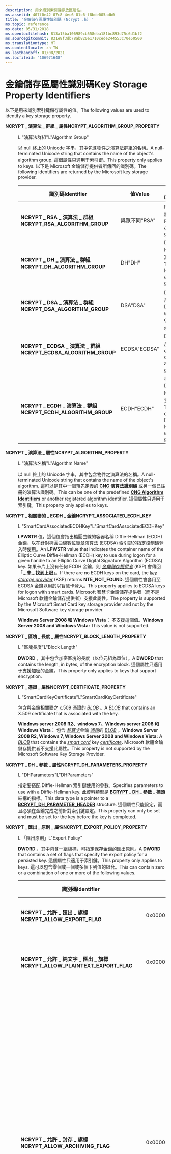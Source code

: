 ```yaml
---
description: 用來識別索引鍵存放區屬性。
ms.assetid: 407f0e42-07c8-4ec6-81c6-f8bde005adb0
title: '金鑰儲存區屬性識別碼 (Ncrypt .h) '
ms.topic: reference
ms.date: 05/31/2018
ms.openlocfilehash: 813a15ba106989cb558eba181bc893d75c6d1bf2
ms.sourcegitcommit: 831e8f3db78ab820e1710cede244553c70e50500
ms.translationtype: MT
ms.contentlocale: zh-TW
ms.lasthandoff: 01/08/2021
ms.locfileid: "106971648"
---
```

# <a name="key-storage-property-identifiers"></a><span data-ttu-id="2d617-103">金鑰儲存區屬性識別碼</span><span class="sxs-lookup"><span data-stu-id="2d617-103">Key Storage Property Identifiers</span></span>

<span data-ttu-id="2d617-104">以下是用來識別索引鍵儲存屬性的值。</span><span class="sxs-lookup"><span data-stu-id="2d617-104">The following values are used to identify a key storage property.</span></span>

<dl> <dt>

<span data-ttu-id="2d617-105"><span id="NCRYPT_ALGORITHM_GROUP_PROPERTY"></span><span id="ncrypt_algorithm_group_property"></span>**NCRYPT \_ 演算法 \_ 群組 \_ 屬性**</span><span class="sxs-lookup"><span data-stu-id="2d617-105"><span id="NCRYPT_ALGORITHM_GROUP_PROPERTY"></span><span id="ncrypt_algorithm_group_property"></span>**NCRYPT\_ALGORITHM\_GROUP\_PROPERTY**</span></span>
</dt> <dd> <dl> <dt>

<span data-ttu-id="2d617-106">L "演算法群組"</span><span class="sxs-lookup"><span data-stu-id="2d617-106">L"Algorithm Group"</span></span>
</dt> <dt>



<span data-ttu-id="2d617-107">以 null 終止的 Unicode 字串，其中包含物件之演算法群組的名稱。</span><span class="sxs-lookup"><span data-stu-id="2d617-107">A null-terminated Unicode string that contains the name of the object's algorithm group.</span></span> <span data-ttu-id="2d617-108">這個屬性只適用于索引鍵。</span><span class="sxs-lookup"><span data-stu-id="2d617-108">This property only applies to keys.</span></span> <span data-ttu-id="2d617-109">以下是 Microsoft 金鑰儲存提供者所傳回的識別碼。</span><span class="sxs-lookup"><span data-stu-id="2d617-109">The following identifiers are returned by the Microsoft key storage provider.</span></span>



| <span data-ttu-id="2d617-110">識別碼</span><span class="sxs-lookup"><span data-stu-id="2d617-110">Identifier</span></span>                                     | <span data-ttu-id="2d617-111">值</span><span class="sxs-lookup"><span data-stu-id="2d617-111">Value</span></span>              | <span data-ttu-id="2d617-112">描述</span><span class="sxs-lookup"><span data-stu-id="2d617-112">Description</span></span>                                                   |
|------------------------------------------------|--------------------|---------------------------------------------------------------|
| <span data-ttu-id="2d617-113">**NCRYPT \_ RSA \_ 演算法 \_ 群組**</span><span class="sxs-lookup"><span data-stu-id="2d617-113">**NCRYPT\_RSA\_ALGORITHM\_GROUP**</span></span><br/>   | <span data-ttu-id="2d617-114">與眾不同</span><span class="sxs-lookup"><span data-stu-id="2d617-114">"RSA"</span></span><br/>   | <span data-ttu-id="2d617-115">RSA 演算法群組。</span><span class="sxs-lookup"><span data-stu-id="2d617-115">The RSA algorithm group.</span></span><br/>                           |
| <span data-ttu-id="2d617-116">**NCRYPT \_ DH \_ 演算法 \_ 群組**</span><span class="sxs-lookup"><span data-stu-id="2d617-116">**NCRYPT\_DH\_ALGORITHM\_GROUP**</span></span><br/>    | <span data-ttu-id="2d617-117">DH</span><span class="sxs-lookup"><span data-stu-id="2d617-117">"DH"</span></span><br/>    | <span data-ttu-id="2d617-118">Diffie-Hellman 演算法群組。</span><span class="sxs-lookup"><span data-stu-id="2d617-118">The Diffie-Hellman algorithm group.</span></span><br/>                |
| <span data-ttu-id="2d617-119">**NCRYPT \_ DSA \_ 演算法 \_ 群組**</span><span class="sxs-lookup"><span data-stu-id="2d617-119">**NCRYPT\_DSA\_ALGORITHM\_GROUP**</span></span><br/>   | <span data-ttu-id="2d617-120">DSA</span><span class="sxs-lookup"><span data-stu-id="2d617-120">"DSA"</span></span><br/>   | <span data-ttu-id="2d617-121">DSA 演算法群組。</span><span class="sxs-lookup"><span data-stu-id="2d617-121">The DSA algorithm group.</span></span><br/>                           |
| <span data-ttu-id="2d617-122">**NCRYPT \_ ECDSA \_ 演算法 \_ 群組**</span><span class="sxs-lookup"><span data-stu-id="2d617-122">**NCRYPT\_ECDSA\_ALGORITHM\_GROUP**</span></span><br/> | <span data-ttu-id="2d617-123">ECDSA</span><span class="sxs-lookup"><span data-stu-id="2d617-123">"ECDSA"</span></span><br/> | <span data-ttu-id="2d617-124">橢圓曲線 DSA 演算法群組。</span><span class="sxs-lookup"><span data-stu-id="2d617-124">The elliptic curve DSA algorithm group.</span></span><br/>            |
| <span data-ttu-id="2d617-125">**NCRYPT \_ ECDH \_ 演算法 \_ 群組**</span><span class="sxs-lookup"><span data-stu-id="2d617-125">**NCRYPT\_ECDH\_ALGORITHM\_GROUP**</span></span><br/>  | <span data-ttu-id="2d617-126">ECDH</span><span class="sxs-lookup"><span data-stu-id="2d617-126">"ECDH"</span></span><br/>  | <span data-ttu-id="2d617-127">橢圓曲線 Diffie-Hellman 演算法群組。</span><span class="sxs-lookup"><span data-stu-id="2d617-127">The elliptic curve Diffie-Hellman algorithm group.</span></span><br/> |



 


</dt> </dl> </dd> <dt>

<span data-ttu-id="2d617-128"><span id="NCRYPT_ALGORITHM_PROPERTY"></span><span id="ncrypt_algorithm_property"></span>**NCRYPT \_ 演算法 \_ 屬性**</span><span class="sxs-lookup"><span data-stu-id="2d617-128"><span id="NCRYPT_ALGORITHM_PROPERTY"></span><span id="ncrypt_algorithm_property"></span>**NCRYPT\_ALGORITHM\_PROPERTY**</span></span>
</dt> <dd> <dl> <dt>

<span data-ttu-id="2d617-129">L "演算法名稱"</span><span class="sxs-lookup"><span data-stu-id="2d617-129">L"Algorithm Name"</span></span>
</dt> <dt>



<span data-ttu-id="2d617-130">以 null 終止的 Unicode 字串，其中包含物件之演算法的名稱。</span><span class="sxs-lookup"><span data-stu-id="2d617-130">A null-terminated Unicode string that contains the name of the object's algorithm.</span></span> <span data-ttu-id="2d617-131">這可以是其中一個預先定義的 [**CNG 演算法識別碼**](cng-algorithm-identifiers.md) 或另一個已註冊的演算法識別碼。</span><span class="sxs-lookup"><span data-stu-id="2d617-131">This can be one of the predefined [**CNG Algorithm Identifiers**](cng-algorithm-identifiers.md) or another registered algorithm identifier.</span></span> <span data-ttu-id="2d617-132">這個屬性只適用于索引鍵。</span><span class="sxs-lookup"><span data-stu-id="2d617-132">This property only applies to keys.</span></span>


</dt> </dl> </dd> <dt>

<span data-ttu-id="2d617-133"><span id="NCRYPT_ASSOCIATED_ECDH_KEY"></span><span id="ncrypt_associated_ecdh_key"></span>**NCRYPT \_ 相關聯的 \_ ECDH \_ 金鑰**</span><span class="sxs-lookup"><span data-stu-id="2d617-133"><span id="NCRYPT_ASSOCIATED_ECDH_KEY"></span><span id="ncrypt_associated_ecdh_key"></span>**NCRYPT\_ASSOCIATED\_ECDH\_KEY**</span></span>
</dt> <dd> <dl> <dt>

<span data-ttu-id="2d617-134">L "SmartCardAssociatedECDHKey"</span><span class="sxs-lookup"><span data-stu-id="2d617-134">L"SmartCardAssociatedECDHKey"</span></span>
</dt> <dt>



<span data-ttu-id="2d617-135">**LPWSTR** 值，這個值會指出橢圓曲線的容器名稱 Diffie-Hellman (ECDH) 金鑰，以在針對橢圓曲線數位簽章演算法 (ECDSA) 索引鍵的指定控制碼登入時使用。</span><span class="sxs-lookup"><span data-stu-id="2d617-135">An **LPWSTR** value that indicates the container name of the Elliptic Curve Diffie-Hellman (ECDH) key to use during logon for a given handle to an Elliptic Curve Digital Signature Algorithm (ECDSA) key.</span></span> <span data-ttu-id="2d617-136">如果卡片上沒有任何 ECDH 金鑰，則 [*金鑰儲存提供者*](/windows/desktop/SecGloss/k-gly) (KSP) 會傳回 **「 \_ 未 \_ 找到上限**」。</span><span class="sxs-lookup"><span data-stu-id="2d617-136">If there are no ECDH keys on the card, the [*key storage provider*](/windows/desktop/SecGloss/k-gly) (KSP) returns **NTE\_NOT\_FOUND**.</span></span> <span data-ttu-id="2d617-137">這個屬性會套用至 ECDSA 金鑰以用於以智慧卡登入。</span><span class="sxs-lookup"><span data-stu-id="2d617-137">This property applies to ECDSA keys for logon with smart cards.</span></span> <span data-ttu-id="2d617-138">Microsoft 智慧卡金鑰儲存提供者（而不是 Microsoft 軟體金鑰儲存提供者）支援此屬性。</span><span class="sxs-lookup"><span data-stu-id="2d617-138">The property is supported by the Microsoft Smart Card key storage provider and not by the Microsoft Software key storage provider.</span></span>

<span data-ttu-id="2d617-139">**Windows Server 2008 和 Windows Vista：** 不支援這個值。</span><span class="sxs-lookup"><span data-stu-id="2d617-139">**Windows Server 2008 and Windows Vista:** This value is not supported.</span></span>


</dt> </dl> </dd> <dt>

<span data-ttu-id="2d617-140"><span id="NCRYPT_BLOCK_LENGTH_PROPERTY"></span><span id="ncrypt_block_length_property"></span>**NCRYPT \_ 區塊 \_ 長度 \_ 屬性**</span><span class="sxs-lookup"><span data-stu-id="2d617-140"><span id="NCRYPT_BLOCK_LENGTH_PROPERTY"></span><span id="ncrypt_block_length_property"></span>**NCRYPT\_BLOCK\_LENGTH\_PROPERTY**</span></span>
</dt> <dd> <dl> <dt>

<span data-ttu-id="2d617-141">L "區塊長度"</span><span class="sxs-lookup"><span data-stu-id="2d617-141">L"Block Length"</span></span>
</dt> <dt>



<span data-ttu-id="2d617-142">**DWORD** ，其中包含加密區塊的長度（以位元組為單位）。</span><span class="sxs-lookup"><span data-stu-id="2d617-142">A **DWORD** that contains the length, in bytes, of the encryption block.</span></span> <span data-ttu-id="2d617-143">這個屬性只適用于支援加密的金鑰。</span><span class="sxs-lookup"><span data-stu-id="2d617-143">This property only applies to keys that support encryption.</span></span>


</dt> </dl> </dd> <dt>

<span data-ttu-id="2d617-144"><span id="NCRYPT_CERTIFICATE_PROPERTY"></span><span id="ncrypt_certificate_property"></span>**NCRYPT \_ 憑證 \_ 屬性**</span><span class="sxs-lookup"><span data-stu-id="2d617-144"><span id="NCRYPT_CERTIFICATE_PROPERTY"></span><span id="ncrypt_certificate_property"></span>**NCRYPT\_CERTIFICATE\_PROPERTY**</span></span>
</dt> <dd> <dl> <dt>

<span data-ttu-id="2d617-145">L "SmartCardKeyCertificate"</span><span class="sxs-lookup"><span data-stu-id="2d617-145">L"SmartCardKeyCertificate"</span></span>
</dt> <dt>



<span data-ttu-id="2d617-146">包含與金鑰相關聯之 x.509 憑證的 [*BLOB*](/windows/desktop/SecGloss/b-gly) 。</span><span class="sxs-lookup"><span data-stu-id="2d617-146">A [*BLOB*](/windows/desktop/SecGloss/b-gly) that contains an X.509 certificate that is associated with the key.</span></span>

<span data-ttu-id="2d617-147">**Windows server 2008 R2、windows 7、Windows server 2008 和 Windows Vista：** 包含 [*智慧卡*](/windows/desktop/SecGloss/s-gly)金鑰 [*憑證*](/windows/desktop/SecGloss/c-gly)的 [*BLOB*](/windows/desktop/SecGloss/b-gly) 。</span><span class="sxs-lookup"><span data-stu-id="2d617-147">**Windows Server 2008 R2, Windows 7, Windows Server 2008 and Windows Vista:** A [*BLOB*](/windows/desktop/SecGloss/b-gly) that contains the [*smart card*](/windows/desktop/SecGloss/s-gly) key [*certificate*](/windows/desktop/SecGloss/c-gly).</span></span> <span data-ttu-id="2d617-148">Microsoft 軟體金鑰儲存提供者不支援此屬性。</span><span class="sxs-lookup"><span data-stu-id="2d617-148">This property is not supported by the Microsoft Software Key Storage Provider.</span></span>


</dt> </dl> </dd> <dt>

<span data-ttu-id="2d617-149"><span id="NCRYPT_DH_PARAMETERS_PROPERTY"></span><span id="ncrypt_dh_parameters_property"></span>**NCRYPT \_ DH \_ 參數 \_ 屬性**</span><span class="sxs-lookup"><span data-stu-id="2d617-149"><span id="NCRYPT_DH_PARAMETERS_PROPERTY"></span><span id="ncrypt_dh_parameters_property"></span>**NCRYPT\_DH\_PARAMETERS\_PROPERTY**</span></span>
</dt> <dd> <dl> <dt>

<span data-ttu-id="2d617-150">L "DHParameters"</span><span class="sxs-lookup"><span data-stu-id="2d617-150">L"DHParameters"</span></span>
</dt> <dt>



<span data-ttu-id="2d617-151">指定要搭配 Diffie-Hellman 索引鍵使用的參數。</span><span class="sxs-lookup"><span data-stu-id="2d617-151">Specifies parameters to use with a Diffie-Hellman key.</span></span> <span data-ttu-id="2d617-152">此資料類型是 [**BCRYPT \_ DH \_ 參數 \_ 標頭**](/windows/desktop/api/Bcrypt/ns-bcrypt-bcrypt_dh_parameter_header) 結構的指標。</span><span class="sxs-lookup"><span data-stu-id="2d617-152">This data type is a pointer to a [**BCRYPT\_DH\_PARAMETER\_HEADER**](/windows/desktop/api/Bcrypt/ns-bcrypt-bcrypt_dh_parameter_header) structure.</span></span> <span data-ttu-id="2d617-153">這個屬性只能設定，而且必須在金鑰完成之前針對索引鍵設定。</span><span class="sxs-lookup"><span data-stu-id="2d617-153">This property can only be set and must be set for the key before the key is completed.</span></span>


</dt> </dl> </dd> <dt>

<span data-ttu-id="2d617-154"><span id="NCRYPT_EXPORT_POLICY_PROPERTY"></span><span id="ncrypt_export_policy_property"></span>**NCRYPT \_ 匯出 \_ 原則 \_ 屬性**</span><span class="sxs-lookup"><span data-stu-id="2d617-154"><span id="NCRYPT_EXPORT_POLICY_PROPERTY"></span><span id="ncrypt_export_policy_property"></span>**NCRYPT\_EXPORT\_POLICY\_PROPERTY**</span></span>
</dt> <dd> <dl> <dt>

<span data-ttu-id="2d617-155">L 「匯出原則」</span><span class="sxs-lookup"><span data-stu-id="2d617-155">L"Export Policy"</span></span>
</dt> <dt>



<span data-ttu-id="2d617-156">**DWORD** ，其中包含一組旗標，可指定保存金鑰的匯出原則。</span><span class="sxs-lookup"><span data-stu-id="2d617-156">A **DWORD** that contains a set of flags that specify the export policy for a persisted key.</span></span> <span data-ttu-id="2d617-157">這個屬性只適用于索引鍵。</span><span class="sxs-lookup"><span data-stu-id="2d617-157">This property only applies to keys.</span></span> <span data-ttu-id="2d617-158">這可以包含零個或一個或多個下列值的組合。</span><span class="sxs-lookup"><span data-stu-id="2d617-158">This can contain zero or a combination of one or more of the following values.</span></span>



| <span data-ttu-id="2d617-159">識別碼</span><span class="sxs-lookup"><span data-stu-id="2d617-159">Identifier</span></span>                                    | <span data-ttu-id="2d617-160">值</span><span class="sxs-lookup"><span data-stu-id="2d617-160">Value</span></span>      | <span data-ttu-id="2d617-161">描述</span><span class="sxs-lookup"><span data-stu-id="2d617-161">Description</span></span>                                                                                                                                                                                                                                                                                                      |
|-----------------------------------------------|------------|------------------------------------------------------------------------------------------------------------------------------------------------------------------------------------------------------------------------------------------------------------------------------------------------------------------|
| <span data-ttu-id="2d617-162">**NCRYPT \_ 允許 \_ 匯出 \_ 旗標**</span><span class="sxs-lookup"><span data-stu-id="2d617-162">**NCRYPT\_ALLOW\_EXPORT\_FLAG**</span></span>               | <span data-ttu-id="2d617-163">0x00000001</span><span class="sxs-lookup"><span data-stu-id="2d617-163">0x00000001</span></span> | <span data-ttu-id="2d617-164">您可以匯出私密金鑰。</span><span class="sxs-lookup"><span data-stu-id="2d617-164">The private key can be exported.</span></span>                                                                                                                                                                                                                                                                                 |
| <span data-ttu-id="2d617-165">**NCRYPT \_ 允許 \_ 純文字 \_ 匯出 \_ 旗標**</span><span class="sxs-lookup"><span data-stu-id="2d617-165">**NCRYPT\_ALLOW\_PLAINTEXT\_EXPORT\_FLAG**</span></span>    | <span data-ttu-id="2d617-166">0x00000002</span><span class="sxs-lookup"><span data-stu-id="2d617-166">0x00000002</span></span> | <span data-ttu-id="2d617-167">私密金鑰可以用純文字格式匯出。</span><span class="sxs-lookup"><span data-stu-id="2d617-167">The private key can be exported in plaintext form.</span></span>                                                                                                                                                                                                                                                               |
| <span data-ttu-id="2d617-168">**NCRYPT \_ 允許 \_ 封存 \_ 旗標**</span><span class="sxs-lookup"><span data-stu-id="2d617-168">**NCRYPT\_ALLOW\_ARCHIVING\_FLAG**</span></span>            | <span data-ttu-id="2d617-169">0x00000004</span><span class="sxs-lookup"><span data-stu-id="2d617-169">0x00000004</span></span> | <span data-ttu-id="2d617-170">私密金鑰可以匯出一次，以供封存之用。</span><span class="sxs-lookup"><span data-stu-id="2d617-170">The private key can be exported once for archiving purposes.</span></span> <span data-ttu-id="2d617-171">此旗標只適用于設定它的原始金鑰控制碼。</span><span class="sxs-lookup"><span data-stu-id="2d617-171">This flag only applies to the original key handle on which it is set.</span></span> <span data-ttu-id="2d617-172">此原則只能套用至原始金鑰控制碼。</span><span class="sxs-lookup"><span data-stu-id="2d617-172">This policy can only be applied to the original key handle.</span></span> <span data-ttu-id="2d617-173">關閉金鑰控制碼之後，就無法再匯出金鑰以供封存之用。</span><span class="sxs-lookup"><span data-stu-id="2d617-173">After the key handle has been closed, the key can no longer be exported for archiving purposes.</span></span>                   |
| <span data-ttu-id="2d617-174">**NCRYPT \_ 允許 \_ 純文字封存 \_ \_ 旗標**</span><span class="sxs-lookup"><span data-stu-id="2d617-174">**NCRYPT\_ALLOW\_PLAINTEXT\_ARCHIVING\_FLAG**</span></span> | <span data-ttu-id="2d617-175">0x00000008</span><span class="sxs-lookup"><span data-stu-id="2d617-175">0x00000008</span></span> | <span data-ttu-id="2d617-176">私密金鑰可以用純文字格式匯出一次，以供封存之用。</span><span class="sxs-lookup"><span data-stu-id="2d617-176">The private key can be exported once in plaintext form for archiving purposes.</span></span> <span data-ttu-id="2d617-177">此旗標只適用于設定它的原始金鑰控制碼。</span><span class="sxs-lookup"><span data-stu-id="2d617-177">This flag only applies to the original key handle on which it is set.</span></span> <span data-ttu-id="2d617-178">此原則只能套用至原始金鑰控制碼。</span><span class="sxs-lookup"><span data-stu-id="2d617-178">This policy can only be applied to the original key handle.</span></span> <span data-ttu-id="2d617-179">關閉金鑰控制碼之後，就無法再匯出金鑰以供封存之用。</span><span class="sxs-lookup"><span data-stu-id="2d617-179">After the key handle has been closed, the key can no longer be exported for archiving purposes.</span></span> |



 


</dt> </dl> </dd> <dt>

<span data-ttu-id="2d617-180"><span id="NCRYPT_IMPL_TYPE_PROPERTY"></span><span id="ncrypt_impl_type_property"></span>**NCRYPT \_ IMPL \_ TYPE \_ 屬性**</span><span class="sxs-lookup"><span data-stu-id="2d617-180"><span id="NCRYPT_IMPL_TYPE_PROPERTY"></span><span id="ncrypt_impl_type_property"></span>**NCRYPT\_IMPL\_TYPE\_PROPERTY**</span></span>
</dt> <dd> <dl> <dt>

<span data-ttu-id="2d617-181">L "Impl Type"</span><span class="sxs-lookup"><span data-stu-id="2d617-181">L"Impl Type"</span></span>
</dt> <dt>



<span data-ttu-id="2d617-182">包含一組旗標的 **DWORD** ，這些旗標會定義提供者的執行詳細資料。</span><span class="sxs-lookup"><span data-stu-id="2d617-182">A **DWORD** that contains a set of flags that define implementation details of the provider.</span></span> <span data-ttu-id="2d617-183">這個屬性只適用于金鑰儲存提供者。</span><span class="sxs-lookup"><span data-stu-id="2d617-183">This property only applies to key storage providers.</span></span> <span data-ttu-id="2d617-184">這可以包含零個或一個或多個下列值的組合。</span><span class="sxs-lookup"><span data-stu-id="2d617-184">This can contain zero or a combination of one or more of the following values.</span></span>



| <span data-ttu-id="2d617-185">識別碼</span><span class="sxs-lookup"><span data-stu-id="2d617-185">Identifier</span></span>                            | <span data-ttu-id="2d617-186">值</span><span class="sxs-lookup"><span data-stu-id="2d617-186">Value</span></span>      | <span data-ttu-id="2d617-187">描述</span><span class="sxs-lookup"><span data-stu-id="2d617-187">Description</span></span>                                               |
|---------------------------------------|------------|-----------------------------------------------------------|
| <span data-ttu-id="2d617-188">**NCRYPT \_ IMPL \_ 硬體 \_ 旗標**</span><span class="sxs-lookup"><span data-stu-id="2d617-188">**NCRYPT\_IMPL\_HARDWARE\_FLAG**</span></span>      | <span data-ttu-id="2d617-189">0x00000001</span><span class="sxs-lookup"><span data-stu-id="2d617-189">0x00000001</span></span> | <span data-ttu-id="2d617-190">提供者是以硬體為基礎。</span><span class="sxs-lookup"><span data-stu-id="2d617-190">The provider is hardware based.</span></span>                           |
| <span data-ttu-id="2d617-191">**NCRYPT \_ IMPL \_ SOFTWARE \_ 旗標**</span><span class="sxs-lookup"><span data-stu-id="2d617-191">**NCRYPT\_IMPL\_SOFTWARE\_FLAG**</span></span>      | <span data-ttu-id="2d617-192">0x00000002</span><span class="sxs-lookup"><span data-stu-id="2d617-192">0x00000002</span></span> | <span data-ttu-id="2d617-193">提供者是以軟體為基礎。</span><span class="sxs-lookup"><span data-stu-id="2d617-193">The provider is software based.</span></span>                           |
| <span data-ttu-id="2d617-194">**NCRYPT \_ IMPL \_ 可移動 \_ 旗旗標**</span><span class="sxs-lookup"><span data-stu-id="2d617-194">**NCRYPT\_IMPL\_REMOVABLE\_FLAG**</span></span>     | <span data-ttu-id="2d617-195">0x00000008</span><span class="sxs-lookup"><span data-stu-id="2d617-195">0x00000008</span></span> | <span data-ttu-id="2d617-196">提供者是可移動的。</span><span class="sxs-lookup"><span data-stu-id="2d617-196">The provider is removable.</span></span>                                |
| <span data-ttu-id="2d617-197">**NCRYPT \_ IMPL \_ 硬體 \_ RNG \_ 旗標**</span><span class="sxs-lookup"><span data-stu-id="2d617-197">**NCRYPT\_IMPL\_HARDWARE\_RNG\_FLAG**</span></span> | <span data-ttu-id="2d617-198">0x00000010</span><span class="sxs-lookup"><span data-stu-id="2d617-198">0x00000010</span></span> | <span data-ttu-id="2d617-199">提供者是以硬體為基礎的亂數字產生器。</span><span class="sxs-lookup"><span data-stu-id="2d617-199">The provider is a hardware based random number generator.</span></span> |



 


</dt> </dl> </dd> <dt>

<span data-ttu-id="2d617-200"><span id="NCRYPT_KEY_TYPE_PROPERTY"></span><span id="ncrypt_key_type_property"></span>**NCRYPT 索引 \_ 鍵 \_ 類型 \_ 屬性**</span><span class="sxs-lookup"><span data-stu-id="2d617-200"><span id="NCRYPT_KEY_TYPE_PROPERTY"></span><span id="ncrypt_key_type_property"></span>**NCRYPT\_KEY\_TYPE\_PROPERTY**</span></span>
</dt> <dd> <dl> <dt>

<span data-ttu-id="2d617-201">L "金鑰類型"</span><span class="sxs-lookup"><span data-stu-id="2d617-201">L"Key Type"</span></span>
</dt> <dt>



<span data-ttu-id="2d617-202">**DWORD** ，包含定義索引鍵類型的一組旗標。</span><span class="sxs-lookup"><span data-stu-id="2d617-202">A **DWORD** that contains a set of flags that define the key type.</span></span> <span data-ttu-id="2d617-203">這個屬性只適用于索引鍵。</span><span class="sxs-lookup"><span data-stu-id="2d617-203">This property only applies to keys.</span></span> <span data-ttu-id="2d617-204">這可以包含零或下列值。</span><span class="sxs-lookup"><span data-stu-id="2d617-204">This can contain zero or the following value.</span></span>



| <span data-ttu-id="2d617-205">識別碼</span><span class="sxs-lookup"><span data-stu-id="2d617-205">Identifier</span></span>                     | <span data-ttu-id="2d617-206">值</span><span class="sxs-lookup"><span data-stu-id="2d617-206">Value</span></span>      | <span data-ttu-id="2d617-207">描述</span><span class="sxs-lookup"><span data-stu-id="2d617-207">Description</span></span>                                                                                              |
|--------------------------------|------------|----------------------------------------------------------------------------------------------------------|
| <span data-ttu-id="2d617-208">**NCRYPT \_ 機 \_ 碼 \_ 旗標**</span><span class="sxs-lookup"><span data-stu-id="2d617-208">**NCRYPT\_MACHINE\_KEY\_FLAG**</span></span> | <span data-ttu-id="2d617-209">0x00000001</span><span class="sxs-lookup"><span data-stu-id="2d617-209">0x00000001</span></span> | <span data-ttu-id="2d617-210">金鑰適用于本機電腦。</span><span class="sxs-lookup"><span data-stu-id="2d617-210">The key applies to the local computer.</span></span> <span data-ttu-id="2d617-211">如果不存在此旗標，則會將金鑰套用至目前的使用者。</span><span class="sxs-lookup"><span data-stu-id="2d617-211">If this flag is not present, the key applies to the current user.</span></span> |



 


</dt> </dl> </dd> <dt>

<span data-ttu-id="2d617-212"><span id="NCRYPT_KEY_USAGE_PROPERTY"></span><span id="ncrypt_key_usage_property"></span>**NCRYPT \_ 金鑰 \_ 使用方式 \_ 屬性**</span><span class="sxs-lookup"><span data-stu-id="2d617-212"><span id="NCRYPT_KEY_USAGE_PROPERTY"></span><span id="ncrypt_key_usage_property"></span>**NCRYPT\_KEY\_USAGE\_PROPERTY**</span></span>
</dt> <dd> <dl> <dt>

<span data-ttu-id="2d617-213">L [金鑰使用方法]</span><span class="sxs-lookup"><span data-stu-id="2d617-213">L"Key Usage"</span></span>
</dt> <dt>



<span data-ttu-id="2d617-214">包含一組旗標的 **DWORD** ，這些旗標會定義索引鍵的使用詳細資料。</span><span class="sxs-lookup"><span data-stu-id="2d617-214">A **DWORD** that contains a set of flags that define the usage details for a key.</span></span> <span data-ttu-id="2d617-215">這個屬性只適用于索引鍵。</span><span class="sxs-lookup"><span data-stu-id="2d617-215">This property only applies to keys.</span></span> <span data-ttu-id="2d617-216">這可以包含零個或一個或多個下列值的組合。</span><span class="sxs-lookup"><span data-stu-id="2d617-216">This can contain zero or a combination of one or more of the following values.</span></span>



| <span data-ttu-id="2d617-217">識別碼</span><span class="sxs-lookup"><span data-stu-id="2d617-217">Identifier</span></span>                              | <span data-ttu-id="2d617-218">值</span><span class="sxs-lookup"><span data-stu-id="2d617-218">Value</span></span>      | <span data-ttu-id="2d617-219">描述</span><span class="sxs-lookup"><span data-stu-id="2d617-219">Description</span></span>                                          |
|-----------------------------------------|------------|------------------------------------------------------|
| <span data-ttu-id="2d617-220">**NCRYPT \_ 允許 \_ 解密 \_ 旗標**</span><span class="sxs-lookup"><span data-stu-id="2d617-220">**NCRYPT\_ALLOW\_DECRYPT\_FLAG**</span></span>        | <span data-ttu-id="2d617-221">0x00000001</span><span class="sxs-lookup"><span data-stu-id="2d617-221">0x00000001</span></span> | <span data-ttu-id="2d617-222">金鑰可以用來解密。</span><span class="sxs-lookup"><span data-stu-id="2d617-222">The key can be used for decryption.</span></span>                  |
| <span data-ttu-id="2d617-223">**NCRYPT \_ 允許 \_ 簽署 \_ 旗標**</span><span class="sxs-lookup"><span data-stu-id="2d617-223">**NCRYPT\_ALLOW\_SIGNING\_FLAG**</span></span>        | <span data-ttu-id="2d617-224">0x00000002</span><span class="sxs-lookup"><span data-stu-id="2d617-224">0x00000002</span></span> | <span data-ttu-id="2d617-225">金鑰可以用來簽署。</span><span class="sxs-lookup"><span data-stu-id="2d617-225">The key can be used for signing.</span></span>                     |
| <span data-ttu-id="2d617-226">**NCRYPT \_ 允許 \_ 金鑰 \_ 合約 \_ 旗標**</span><span class="sxs-lookup"><span data-stu-id="2d617-226">**NCRYPT\_ALLOW\_KEY\_AGREEMENT\_FLAG**</span></span> | <span data-ttu-id="2d617-227">0x00000004</span><span class="sxs-lookup"><span data-stu-id="2d617-227">0x00000004</span></span> | <span data-ttu-id="2d617-228">金鑰可用於秘密協定加密。</span><span class="sxs-lookup"><span data-stu-id="2d617-228">The key can be used for secret agreement encryption.</span></span> |
| <span data-ttu-id="2d617-229">**NCRYPT \_ 允許 \_ 所有 \_ 使用方式**</span><span class="sxs-lookup"><span data-stu-id="2d617-229">**NCRYPT\_ALLOW\_ALL\_USAGES**</span></span>          | <span data-ttu-id="2d617-230">0x00ffffff</span><span class="sxs-lookup"><span data-stu-id="2d617-230">0x00ffffff</span></span> | <span data-ttu-id="2d617-231">金鑰可用於任何用途。</span><span class="sxs-lookup"><span data-stu-id="2d617-231">The key can be used for any purpose.</span></span>                 |



 


</dt> </dl> </dd> <dt>

<span data-ttu-id="2d617-232"><span id="NCRYPT_LAST_MODIFIED_PROPERTY"></span><span id="ncrypt_last_modified_property"></span>**NCRYPT \_ 上次 \_ 修改的 \_ 屬性**</span><span class="sxs-lookup"><span data-stu-id="2d617-232"><span id="NCRYPT_LAST_MODIFIED_PROPERTY"></span><span id="ncrypt_last_modified_property"></span>**NCRYPT\_LAST\_MODIFIED\_PROPERTY**</span></span>
</dt> <dd> <dl> <dt>

<span data-ttu-id="2d617-233">L 「已修改」</span><span class="sxs-lookup"><span data-stu-id="2d617-233">L"Modified"</span></span>
</dt> <dt>



<span data-ttu-id="2d617-234">指出金鑰上次修改的時間。</span><span class="sxs-lookup"><span data-stu-id="2d617-234">Indicates when the key was last modified.</span></span> <span data-ttu-id="2d617-235">此資料類型是 [**FILETIME**](/windows/desktop/api/minwinbase/ns-minwinbase-filetime) 結構的指標。</span><span class="sxs-lookup"><span data-stu-id="2d617-235">This data type is a pointer to a [**FILETIME**](/windows/desktop/api/minwinbase/ns-minwinbase-filetime) structure.</span></span> <span data-ttu-id="2d617-236">這個屬性只適用于保存的金鑰。</span><span class="sxs-lookup"><span data-stu-id="2d617-236">This property only applies to persisted keys.</span></span>


</dt> </dl> </dd> <dt>

<span data-ttu-id="2d617-237"><span id="NCRYPT_LENGTH_PROPERTY"></span><span id="ncrypt_length_property"></span>**NCRYPT \_ LENGTH \_ 屬性**</span><span class="sxs-lookup"><span data-stu-id="2d617-237"><span id="NCRYPT_LENGTH_PROPERTY"></span><span id="ncrypt_length_property"></span>**NCRYPT\_LENGTH\_PROPERTY**</span></span>
</dt> <dd> <dl> <dt>

<span data-ttu-id="2d617-238">L "Length"</span><span class="sxs-lookup"><span data-stu-id="2d617-238">L"Length"</span></span>
</dt> <dt>



<span data-ttu-id="2d617-239">**DWORD** ，其中包含索引鍵的長度（以位為單位）。</span><span class="sxs-lookup"><span data-stu-id="2d617-239">A **DWORD** that contains the length, in bits, of the key.</span></span> <span data-ttu-id="2d617-240">這個屬性只適用于索引鍵。</span><span class="sxs-lookup"><span data-stu-id="2d617-240">This property only applies to keys.</span></span>


</dt> </dl> </dd> <dt>

<span data-ttu-id="2d617-241"><span id="NCRYPT_LENGTHS_PROPERTY"></span><span id="ncrypt_lengths_property"></span>**NCRYPT \_ 長度 \_ 屬性**</span><span class="sxs-lookup"><span data-stu-id="2d617-241"><span id="NCRYPT_LENGTHS_PROPERTY"></span><span id="ncrypt_lengths_property"></span>**NCRYPT\_LENGTHS\_PROPERTY**</span></span>
</dt> <dd> <dl> <dt>

<span data-ttu-id="2d617-242">L "長度"</span><span class="sxs-lookup"><span data-stu-id="2d617-242">L"Lengths"</span></span>
</dt> <dt>



<span data-ttu-id="2d617-243">指出金鑰所支援的金鑰大小。</span><span class="sxs-lookup"><span data-stu-id="2d617-243">Indicates the key sizes that are supported by the key.</span></span> <span data-ttu-id="2d617-244">此資料類型是 [**NCRYPT \_ 支援 \_ 長度**](/windows/desktop/api/Ncrypt/ns-ncrypt-ncrypt_supported_lengths) 結構的指標，其中包含這項資訊。</span><span class="sxs-lookup"><span data-stu-id="2d617-244">This data type is a pointer to an [**NCRYPT\_SUPPORTED\_LENGTHS**](/windows/desktop/api/Ncrypt/ns-ncrypt-ncrypt_supported_lengths) structure that contains this information.</span></span> <span data-ttu-id="2d617-245">這個屬性只適用于索引鍵。</span><span class="sxs-lookup"><span data-stu-id="2d617-245">This property only applies to keys.</span></span>


</dt> </dl> </dd> <dt>

<span data-ttu-id="2d617-246"><span id="NCRYPT_MAX_NAME_LENGTH_PROPERTY"></span><span id="ncrypt_max_name_length_property"></span>**NCRYPT \_ MAX \_ NAME \_ LENGTH \_ 屬性**</span><span class="sxs-lookup"><span data-stu-id="2d617-246"><span id="NCRYPT_MAX_NAME_LENGTH_PROPERTY"></span><span id="ncrypt_max_name_length_property"></span>**NCRYPT\_MAX\_NAME\_LENGTH\_PROPERTY**</span></span>
</dt> <dd> <dl> <dt>

<span data-ttu-id="2d617-247">L "最大名稱長度"</span><span class="sxs-lookup"><span data-stu-id="2d617-247">L"Max Name Length"</span></span>
</dt> <dt>



<span data-ttu-id="2d617-248">**DWORD** ，其中包含持續性索引鍵名稱的最大長度（以字元為單位）。</span><span class="sxs-lookup"><span data-stu-id="2d617-248">A **DWORD** that contains the maximum length, in characters, of the name of a persistent key.</span></span> <span data-ttu-id="2d617-249">這個屬性只適用于提供者。</span><span class="sxs-lookup"><span data-stu-id="2d617-249">This property only applies to a provider.</span></span>

<span data-ttu-id="2d617-250">這個屬性主要是供金鑰儲存提供者使用，這些提供者會將金鑰儲存在具有有限可用記憶體數量（例如智慧卡）的裝置上。</span><span class="sxs-lookup"><span data-stu-id="2d617-250">This property is primarily intended to be used by key storage providers that store their keys on a device that has a limited amount of available memory, such as a smart card.</span></span>


</dt> </dl> </dd> <dt>

<span data-ttu-id="2d617-251"><span id="NCRYPT_NAME_PROPERTY"></span><span id="ncrypt_name_property"></span>**NCRYPT \_ NAME \_ 屬性**</span><span class="sxs-lookup"><span data-stu-id="2d617-251"><span id="NCRYPT_NAME_PROPERTY"></span><span id="ncrypt_name_property"></span>**NCRYPT\_NAME\_PROPERTY**</span></span>
</dt> <dd> <dl> <dt>

<span data-ttu-id="2d617-252">L "Name"</span><span class="sxs-lookup"><span data-stu-id="2d617-252">L"Name"</span></span>
</dt> <dt>



<span data-ttu-id="2d617-253">以 null 終止的 Unicode 字串指標，其中包含物件的名稱。</span><span class="sxs-lookup"><span data-stu-id="2d617-253">A pointer to a null-terminated Unicode string that contains the name of the object.</span></span>


</dt> </dl> </dd> <dt>

<span data-ttu-id="2d617-254"><span id="NCRYPT_PIN_PROMPT_PROPERTY"></span><span id="ncrypt_pin_prompt_property"></span>**NCRYPT \_ PIN \_ 提示 \_ 屬性**</span><span class="sxs-lookup"><span data-stu-id="2d617-254"><span id="NCRYPT_PIN_PROMPT_PROPERTY"></span><span id="ncrypt_pin_prompt_property"></span>**NCRYPT\_PIN\_PROMPT\_PROPERTY**</span></span>
</dt> <dd> <dl> <dt>

<span data-ttu-id="2d617-255">L "SmartCardPinPrompt"</span><span class="sxs-lookup"><span data-stu-id="2d617-255">L"SmartCardPinPrompt"</span></span>
</dt> <dt>



<span data-ttu-id="2d617-256">不支援這個值。</span><span class="sxs-lookup"><span data-stu-id="2d617-256">This value is not supported.</span></span>


</dt> </dl> </dd> <dt>

<span data-ttu-id="2d617-257"><span id="NCRYPT_PIN_PROPERTY"></span><span id="ncrypt_pin_property"></span>**NCRYPT \_ 釘選 \_ 屬性**</span><span class="sxs-lookup"><span data-stu-id="2d617-257"><span id="NCRYPT_PIN_PROPERTY"></span><span id="ncrypt_pin_property"></span>**NCRYPT\_PIN\_PROPERTY**</span></span>
</dt> <dd> <dl> <dt>

<span data-ttu-id="2d617-258">L "SmartCardPin"</span><span class="sxs-lookup"><span data-stu-id="2d617-258">L"SmartCardPin"</span></span>
</dt> <dt>



<span data-ttu-id="2d617-259">以 null 終止的 Unicode 字串指標，其中包含 PIN。</span><span class="sxs-lookup"><span data-stu-id="2d617-259">A pointer to a null-terminated Unicode string that contains the PIN.</span></span> <span data-ttu-id="2d617-260">PIN 可用於智慧卡金鑰或儲存在以軟體為基礎的 KSP 中的密碼保護金鑰密碼。</span><span class="sxs-lookup"><span data-stu-id="2d617-260">The PIN is used for a smart card key or the password for a password-protected key stored in a software-based KSP.</span></span> <span data-ttu-id="2d617-261">只能設定這個屬性。</span><span class="sxs-lookup"><span data-stu-id="2d617-261">This property can only be set.</span></span> <span data-ttu-id="2d617-262">Microsoft Ksp 會快取此值，因此每個進程只會提示使用者一次。</span><span class="sxs-lookup"><span data-stu-id="2d617-262">Microsoft KSPs will cache this value so that the user is only prompted once per process.</span></span>


</dt> </dl> </dd> <dt>

<span data-ttu-id="2d617-263"><span id="NCRYPT_PROVIDER_HANDLE_PROPERTY"></span><span id="ncrypt_provider_handle_property"></span>**NCRYPT \_ 提供者 \_ 控制碼 \_ 屬性**</span><span class="sxs-lookup"><span data-stu-id="2d617-263"><span id="NCRYPT_PROVIDER_HANDLE_PROPERTY"></span><span id="ncrypt_provider_handle_property"></span>**NCRYPT\_PROVIDER\_HANDLE\_PROPERTY**</span></span>
</dt> <dd> <dl> <dt>

<span data-ttu-id="2d617-264">L 「提供者控制碼」</span><span class="sxs-lookup"><span data-stu-id="2d617-264">L"Provider Handle"</span></span>
</dt> <dt>



<span data-ttu-id="2d617-265">**NCRYPT \_ >prov \_ 控制碼**，其中包含 CNG 金鑰儲存提供者的控制碼。</span><span class="sxs-lookup"><span data-stu-id="2d617-265">An **NCRYPT\_PROV\_HANDLE** that contains the handle of the CNG key storage provider.</span></span> <span data-ttu-id="2d617-266">當您完成使用控制碼時，您必須呼叫 [**NCryptFreeObject**](/windows/desktop/api/Ncrypt/nf-ncrypt-ncryptfreeobject) 來釋放它。</span><span class="sxs-lookup"><span data-stu-id="2d617-266">When you are finished using the handle, you must call [**NCryptFreeObject**](/windows/desktop/api/Ncrypt/nf-ncrypt-ncryptfreeobject) to release it.</span></span>


</dt> </dl> </dd> <dt>

<span data-ttu-id="2d617-267"><span id="NCRYPT_READER_PROPERTY"></span><span id="ncrypt_reader_property"></span>**NCRYPT \_ 讀取器 \_ 屬性**</span><span class="sxs-lookup"><span data-stu-id="2d617-267"><span id="NCRYPT_READER_PROPERTY"></span><span id="ncrypt_reader_property"></span>**NCRYPT\_READER\_PROPERTY**</span></span>
</dt> <dd> <dl> <dt>

<span data-ttu-id="2d617-268">L "SmartCardReader"</span><span class="sxs-lookup"><span data-stu-id="2d617-268">L"SmartCardReader"</span></span>
</dt> <dt>



<span data-ttu-id="2d617-269">以 null 終止的 Unicode 字串指標，其中包含智慧卡讀取器的名稱。</span><span class="sxs-lookup"><span data-stu-id="2d617-269">A pointer to a null-terminated Unicode string that contains the name of the smart card reader.</span></span> <span data-ttu-id="2d617-270">只能設定這個屬性。</span><span class="sxs-lookup"><span data-stu-id="2d617-270">This property can only be set.</span></span>


</dt> </dl> </dd> <dt>

<span data-ttu-id="2d617-271"><span id="NCRYPT_ROOT_CERTSTORE_PROPERTY"></span><span id="ncrypt_root_certstore_property"></span>**NCRYPT \_ 根 \_ CERTSTORE \_ 屬性**</span><span class="sxs-lookup"><span data-stu-id="2d617-271"><span id="NCRYPT_ROOT_CERTSTORE_PROPERTY"></span><span id="ncrypt_root_certstore_property"></span>**NCRYPT\_ROOT\_CERTSTORE\_PROPERTY**</span></span>
</dt> <dd> <dl> <dt>

<span data-ttu-id="2d617-272">L "SmartcardRootCertStore"</span><span class="sxs-lookup"><span data-stu-id="2d617-272">L"SmartcardRootCertStore"</span></span>
</dt> <dt>



<span data-ttu-id="2d617-273">代表智慧卡根憑證存放區的 **HCERTSTORE** 。</span><span class="sxs-lookup"><span data-stu-id="2d617-273">An **HCERTSTORE** that represents the smart card root certificate store.</span></span>


</dt> </dl> </dd> <dt>

<span data-ttu-id="2d617-274"><span id="_NCRYPT_SCARD_PIN_ID"></span><span id="_ncrypt_scard_pin_id"></span>**NCRYPT \_捨棄 \_ PIN \_ 識別碼**</span><span class="sxs-lookup"><span data-stu-id="2d617-274"><span id="_NCRYPT_SCARD_PIN_ID"></span><span id="_ncrypt_scard_pin_id"></span> **NCRYPT\_SCARD\_PIN\_ID**</span></span>
</dt> <dd> <dl> <dt>

<span data-ttu-id="2d617-275">L "SmartCardPinId"</span><span class="sxs-lookup"><span data-stu-id="2d617-275">L"SmartCardPinId"</span></span>
</dt> <dt>



<span data-ttu-id="2d617-276">與 [*智慧卡*](/windows/desktop/SecGloss/s-gly)上指定之 [*密碼編譯金鑰*](/windows/desktop/SecGloss/c-gly)相關聯的 **PIN \_ 識別碼** 值指標。</span><span class="sxs-lookup"><span data-stu-id="2d617-276">A pointer to the **PIN\_ID** value associated with a given [*cryptographic key*](/windows/desktop/SecGloss/c-gly) on a [*smart card*](/windows/desktop/SecGloss/s-gly).</span></span> <span data-ttu-id="2d617-277">這是一個唯讀屬性。</span><span class="sxs-lookup"><span data-stu-id="2d617-277">This is a read-only property.</span></span> <span data-ttu-id="2d617-278">**PIN \_ 識別碼** 資料類型定義于 cardmod.h 中。</span><span class="sxs-lookup"><span data-stu-id="2d617-278">The **PIN\_ID** data type is defined in Cardmod.h.</span></span>

<span data-ttu-id="2d617-279">**Windows Server 2008 和 Windows Vista：** 不支援這個值。</span><span class="sxs-lookup"><span data-stu-id="2d617-279">**Windows Server 2008 and Windows Vista:** This value is not supported.</span></span>


</dt> </dl> </dd> <dt>

<span data-ttu-id="2d617-280"><span id="NCRYPT_SCARD_PIN_INFO"></span><span id="ncrypt_scard_pin_info"></span>**NCRYPT \_ 捨棄 \_ PIN \_ 資訊**</span><span class="sxs-lookup"><span data-stu-id="2d617-280"><span id="NCRYPT_SCARD_PIN_INFO"></span><span id="ncrypt_scard_pin_info"></span>**NCRYPT\_SCARD\_PIN\_INFO**</span></span>
</dt> <dd> <dl> <dt>

<span data-ttu-id="2d617-281">L "SmartCardPinInfo"</span><span class="sxs-lookup"><span data-stu-id="2d617-281">L"SmartCardPinInfo"</span></span>
</dt> <dt>



<span data-ttu-id="2d617-282">[**Pin 碼 \_ 資訊**](/windows/desktop/api/mbnapi/ns-mbnapi-mbn_pin_info)結構的指標，該 pin 與智慧卡上指定的密碼編譯金鑰相關聯。</span><span class="sxs-lookup"><span data-stu-id="2d617-282">A pointer to [**PIN\_INFO**](/windows/desktop/api/mbnapi/ns-mbnapi-mbn_pin_info) structure of the PIN associated with a given cryptographic key on the smart card.</span></span> <span data-ttu-id="2d617-283">呼叫端會提供金鑰控制碼。</span><span class="sxs-lookup"><span data-stu-id="2d617-283">The caller provides the key handle.</span></span> <span data-ttu-id="2d617-284">這個屬性是唯讀屬性。</span><span class="sxs-lookup"><span data-stu-id="2d617-284">This property is a read-only property.</span></span> <span data-ttu-id="2d617-285">**PIN \_ 資訊** 結構定義于 cardmod.h 中。</span><span class="sxs-lookup"><span data-stu-id="2d617-285">The **PIN\_INFO** structure is defined in Cardmod.h.</span></span>

<span data-ttu-id="2d617-286">**Windows Server 2008 和 Windows Vista：** 不支援這個值。</span><span class="sxs-lookup"><span data-stu-id="2d617-286">**Windows Server 2008 and Windows Vista:** This value is not supported.</span></span>


</dt> </dl> </dd> <dt>

<span data-ttu-id="2d617-287"><span id="NCRYPT_SECURE_PIN_PROPERTY"></span><span id="ncrypt_secure_pin_property"></span>**NCRYPT \_ 安全 \_ PIN \_ 屬性**</span><span class="sxs-lookup"><span data-stu-id="2d617-287"><span id="NCRYPT_SECURE_PIN_PROPERTY"></span><span id="ncrypt_secure_pin_property"></span>**NCRYPT\_SECURE\_PIN\_PROPERTY**</span></span>
</dt> <dd> <dl> <dt>

<span data-ttu-id="2d617-288">L "SmartCardSecurePin"</span><span class="sxs-lookup"><span data-stu-id="2d617-288">L"SmartCardSecurePin"</span></span>
</dt> <dt>



<span data-ttu-id="2d617-289">以 null 終止的 Unicode 字串指標，其中包含智慧卡會話 PIN。</span><span class="sxs-lookup"><span data-stu-id="2d617-289">A pointer to a null-terminated Unicode string that contains the smart card session PIN.</span></span> <span data-ttu-id="2d617-290">只能設定這個屬性。</span><span class="sxs-lookup"><span data-stu-id="2d617-290">This property can only be set.</span></span>

<span data-ttu-id="2d617-291">**Windows Vista：** 不支援這個屬性。</span><span class="sxs-lookup"><span data-stu-id="2d617-291">**Windows Vista:** This property is not supported.</span></span>


</dt> </dl> </dd> <dt>

<span data-ttu-id="2d617-292"><span id="NCRYPT_SECURITY_DESCR_PROPERTY"></span><span id="ncrypt_security_descr_property"></span>**NCRYPT \_ 安全性 \_ 描述 \_ 屬性**</span><span class="sxs-lookup"><span data-stu-id="2d617-292"><span id="NCRYPT_SECURITY_DESCR_PROPERTY"></span><span id="ncrypt_security_descr_property"></span>**NCRYPT\_SECURITY\_DESCR\_PROPERTY**</span></span>
</dt> <dd> <dl> <dt>

<span data-ttu-id="2d617-293">L "Security 描述"</span><span class="sxs-lookup"><span data-stu-id="2d617-293">L"Security Descr"</span></span>
</dt> <dt>



<span data-ttu-id="2d617-294">[**安全 \_ 描述項**](/windows/desktop/api/winnt/ns-winnt-security_descriptor)結構的指標，其中包含索引鍵的存取控制資訊。</span><span class="sxs-lookup"><span data-stu-id="2d617-294">A pointer to a [**SECURITY\_DESCRIPTOR**](/windows/desktop/api/winnt/ns-winnt-security_descriptor) structure that contains access control information for the key.</span></span> <span data-ttu-id="2d617-295">這個屬性只適用于持續性索引鍵。</span><span class="sxs-lookup"><span data-stu-id="2d617-295">This property only applies to persistent keys.</span></span> <span data-ttu-id="2d617-296">[**NCryptGetProperty**](/windows/desktop/api/Ncrypt/nf-ncrypt-ncryptgetproperty)或 [**NCryptSetProperty**](/windows/desktop/api/Ncrypt/nf-ncrypt-ncryptsetproperty)函數的 *dwFlags* 參數會識別要取得或設定的安全描述項部分。</span><span class="sxs-lookup"><span data-stu-id="2d617-296">The *dwFlags* parameter of the [**NCryptGetProperty**](/windows/desktop/api/Ncrypt/nf-ncrypt-ncryptgetproperty) or [**NCryptSetProperty**](/windows/desktop/api/Ncrypt/nf-ncrypt-ncryptsetproperty) function identifies the part of the security descriptor to get or set.</span></span>


</dt> </dl> </dd> <dt>

<span data-ttu-id="2d617-297"><span id="NCRYPT_SECURITY_DESCR_SUPPORT_PROPERTY"></span><span id="ncrypt_security_descr_support_property"></span>**NCRYPT \_ SECURITY \_ 描述 \_ SUPPORT \_ 屬性**</span><span class="sxs-lookup"><span data-stu-id="2d617-297"><span id="NCRYPT_SECURITY_DESCR_SUPPORT_PROPERTY"></span><span id="ncrypt_security_descr_support_property"></span>**NCRYPT\_SECURITY\_DESCR\_SUPPORT\_PROPERTY**</span></span>
</dt> <dd> <dl> <dt>

<span data-ttu-id="2d617-298">L "Security 描述 Support"</span><span class="sxs-lookup"><span data-stu-id="2d617-298">L"Security Descr Support"</span></span>
</dt> <dt>



<span data-ttu-id="2d617-299">指出提供者是否支援金鑰的安全描述項。</span><span class="sxs-lookup"><span data-stu-id="2d617-299">Indicates whether the provider supports security descriptors for keys.</span></span> <span data-ttu-id="2d617-300">如果提供者支援索引鍵的安全描述項，則這個屬性是包含1的 **DWORD** 。</span><span class="sxs-lookup"><span data-stu-id="2d617-300">This property is a **DWORD** that contains 1 if the provider supports security descriptors for keys.</span></span> <span data-ttu-id="2d617-301">如果此屬性包含任何其他值，或如果 [**NCryptGetProperty**](/windows/desktop/api/Ncrypt/nf-ncrypt-ncryptgetproperty) 函式傳回 **\_ 不 \_ 支援的上限**，則提供者不支援金鑰的安全描述項。</span><span class="sxs-lookup"><span data-stu-id="2d617-301">If this property contains any other value, or if the [**NCryptGetProperty**](/windows/desktop/api/Ncrypt/nf-ncrypt-ncryptgetproperty) function returns **NTE\_NOT\_SUPPORTED**, then the provider does not support security descriptors for keys.</span></span> <span data-ttu-id="2d617-302">這個屬性只適用于提供者。</span><span class="sxs-lookup"><span data-stu-id="2d617-302">This property only applies to providers.</span></span>


</dt> </dl> </dd> <dt>

<span data-ttu-id="2d617-303"><span id="NCRYPT_SMARTCARD_GUID_PROPERTY"></span><span id="ncrypt_smartcard_guid_property"></span>**NCRYPT \_ 智慧卡 \_ GUID \_ 屬性**</span><span class="sxs-lookup"><span data-stu-id="2d617-303"><span id="NCRYPT_SMARTCARD_GUID_PROPERTY"></span><span id="ncrypt_smartcard_guid_property"></span>**NCRYPT\_SMARTCARD\_GUID\_PROPERTY**</span></span>
</dt> <dd> <dl> <dt>

<span data-ttu-id="2d617-304">L "SmartCardGuid"</span><span class="sxs-lookup"><span data-stu-id="2d617-304">L"SmartCardGuid"</span></span>
</dt> <dt>



<span data-ttu-id="2d617-305">包含智慧卡識別碼的 BLOB。</span><span class="sxs-lookup"><span data-stu-id="2d617-305">A BLOB that contains the identifier of the smart card.</span></span>


</dt> </dl> </dd> <dt>

<span data-ttu-id="2d617-306"><span id="NCRYPT_UI_POLICY_PROPERTY"></span><span id="ncrypt_ui_policy_property"></span>**NCRYPT \_ UI \_ 原則 \_ 屬性**</span><span class="sxs-lookup"><span data-stu-id="2d617-306"><span id="NCRYPT_UI_POLICY_PROPERTY"></span><span id="ncrypt_ui_policy_property"></span>**NCRYPT\_UI\_POLICY\_PROPERTY**</span></span>
</dt> <dd> <dl> <dt>

<span data-ttu-id="2d617-307">L "UI 原則"</span><span class="sxs-lookup"><span data-stu-id="2d617-307">L"UI Policy"</span></span>
</dt> <dt>



<span data-ttu-id="2d617-308">如果搭配 [**NCryptSetProperty**](/windows/desktop/api/Ncrypt/nf-ncrypt-ncryptsetproperty) 或 [**NCryptGetProperty**](/windows/desktop/api/Ncrypt/nf-ncrypt-ncryptgetproperty) 函式使用，這是 [**NCRYPT \_ UI \_ 原則**](/windows/desktop/api/Ncrypt/ns-ncrypt-ncrypt_ui_policy) 結構的指標，其中包含索引鍵的強式金鑰使用者介面原則。</span><span class="sxs-lookup"><span data-stu-id="2d617-308">If used with the [**NCryptSetProperty**](/windows/desktop/api/Ncrypt/nf-ncrypt-ncryptsetproperty) or [**NCryptGetProperty**](/windows/desktop/api/Ncrypt/nf-ncrypt-ncryptgetproperty) function, this is a pointer to an [**NCRYPT\_UI\_POLICY**](/windows/desktop/api/Ncrypt/ns-ncrypt-ncrypt_ui_policy) structure that contains the strong key user interface policy for the key.</span></span> <span data-ttu-id="2d617-309">這個屬性只適用于持續性索引鍵。</span><span class="sxs-lookup"><span data-stu-id="2d617-309">This property only applies to persistent keys.</span></span> <span data-ttu-id="2d617-310">只有在產生金鑰時，才能設定這個屬性。</span><span class="sxs-lookup"><span data-stu-id="2d617-310">This property can only be set when the key is being generated.</span></span> <span data-ttu-id="2d617-311">針對此索引鍵呼叫 [**NCryptFinalizeKey**](/windows/desktop/api/Ncrypt/nf-ncrypt-ncryptfinalizekey) 函式之後，這個屬性會變成隻讀。</span><span class="sxs-lookup"><span data-stu-id="2d617-311">Once the [**NCryptFinalizeKey**](/windows/desktop/api/Ncrypt/nf-ncrypt-ncryptfinalizekey) function has been called for this key, this property becomes read-only.</span></span>

<span data-ttu-id="2d617-312">金鑰儲存提供者可以透過 [**NCryptSetPropertyFn**](https://www.bing.com/search?q=**NCryptSetPropertyFn**) 回呼函式接收此參數。</span><span class="sxs-lookup"><span data-stu-id="2d617-312">A key storage provider can receive this parameter through an [**NCryptSetPropertyFn**](https://www.bing.com/search?q=**NCryptSetPropertyFn**) callback function.</span></span> <span data-ttu-id="2d617-313">參數值是 NCRYPT \_ UI \_ 原則 \_ BLOB 結構，其中包含相同的資訊。</span><span class="sxs-lookup"><span data-stu-id="2d617-313">The parameter value is an NCRYPT\_UI\_POLICY\_BLOB structure that contains the same information.</span></span> <span data-ttu-id="2d617-314">同樣地，當應用程式透過 NCryptSetPropertyFn 對提供者提出要求以傳回此屬性時，提供者應該會傳回 NCRYPT \_ UI \_ 原則 \_ BLOB 結構。</span><span class="sxs-lookup"><span data-stu-id="2d617-314">Similarly, when an application makes a request through NCryptSetPropertyFn to the provider to return this property, the provider is expected to return an NCRYPT\_UI\_POLICY\_BLOB structure.</span></span>


</dt> </dl> </dd> <dt>

<span data-ttu-id="2d617-315"><span id="NCRYPT_UNIQUE_NAME_PROPERTY"></span><span id="ncrypt_unique_name_property"></span>**NCRYPT \_ 唯一 \_ 名稱 \_ 屬性**</span><span class="sxs-lookup"><span data-stu-id="2d617-315"><span id="NCRYPT_UNIQUE_NAME_PROPERTY"></span><span id="ncrypt_unique_name_property"></span>**NCRYPT\_UNIQUE\_NAME\_PROPERTY**</span></span>
</dt> <dd> <dl> <dt>

<span data-ttu-id="2d617-316">L 「唯一名稱」</span><span class="sxs-lookup"><span data-stu-id="2d617-316">L"Unique Name"</span></span>
</dt> <dt>



<span data-ttu-id="2d617-317">以 null 終止的 Unicode 字串指標，其中包含物件的唯一名稱。</span><span class="sxs-lookup"><span data-stu-id="2d617-317">A pointer to a null-terminated Unicode string that contains the unique name of the object.</span></span> <span data-ttu-id="2d617-318">這是存取金鑰時可使用的替代名稱。</span><span class="sxs-lookup"><span data-stu-id="2d617-318">This is an alternate name that can be used when accessing the key.</span></span> <span data-ttu-id="2d617-319">當您認為原本傳遞給 [**NCryptCreatePersistedKey**](/windows/desktop/api/Ncrypt/nf-ncrypt-ncryptcreatepersistedkey) 的索引鍵名稱不是唯一的，而無法可靠地識別保存的金鑰時，就會使用這個屬性。</span><span class="sxs-lookup"><span data-stu-id="2d617-319">This property is used when it is thought that the key name originally passed to [**NCryptCreatePersistedKey**](/windows/desktop/api/Ncrypt/nf-ncrypt-ncryptcreatepersistedkey) is not unique enough to reliably identify the persisted key.</span></span> <span data-ttu-id="2d617-320">Microsoft 金鑰儲存提供者將會以這個屬性傳回金鑰的檔案名。</span><span class="sxs-lookup"><span data-stu-id="2d617-320">The Microsoft key storage provider will return the file name of the key as this property.</span></span>


</dt> </dl> </dd> <dt>

<span data-ttu-id="2d617-321"><span id="NCRYPT_USE_CONTEXT_PROPERTY"></span><span id="ncrypt_use_context_property"></span>**NCRYPT \_ 使用 \_ 上下文 \_ 屬性**</span><span class="sxs-lookup"><span data-stu-id="2d617-321"><span id="NCRYPT_USE_CONTEXT_PROPERTY"></span><span id="ncrypt_use_context_property"></span>**NCRYPT\_USE\_CONTEXT\_PROPERTY**</span></span>
</dt> <dd> <dl> <dt>

<span data-ttu-id="2d617-322">L 「使用內容」</span><span class="sxs-lookup"><span data-stu-id="2d617-322">L"Use Context"</span></span>
</dt> <dt>



<span data-ttu-id="2d617-323">以 null 結束的 Unicode 字串指標，描述作業的內容。</span><span class="sxs-lookup"><span data-stu-id="2d617-323">A pointer to a null-terminated Unicode string that describes the context of the operation.</span></span> <span data-ttu-id="2d617-324">這個屬性不是持續性的，而且可以在提供者或索引鍵上進行設定。</span><span class="sxs-lookup"><span data-stu-id="2d617-324">This property is not persistent and can be set on either a provider or a key.</span></span> <span data-ttu-id="2d617-325">索引鍵無法存取提供者的 **NCRYPT \_ USE \_ CONTEXT \_ property** 屬性，因為該屬性只是針對它所設定的控制碼所特有。</span><span class="sxs-lookup"><span data-stu-id="2d617-325">A key does not have access to the **NCRYPT\_USE\_CONTEXT\_PROPERTY** property of the provider because the property is specific only to the handle it is set for.</span></span>

<span data-ttu-id="2d617-326">在提供者的內容中使用此屬性的範例，就是在呼叫 ([**NCryptOpenKey**](/windows/desktop/api/Ncrypt/nf-ncrypt-ncryptopenkey) 時需要提示使用者的金鑰儲存提供者，例如「在讀取器中插入您的智慧卡」。) 。</span><span class="sxs-lookup"><span data-stu-id="2d617-326">An example where this property would be used in the context of a provider is a key storage provider that needs to prompt the user during a call to [**NCryptOpenKey**](/windows/desktop/api/Ncrypt/nf-ncrypt-ncryptopenkey) (for example, "Insert your smart card in the reader.").</span></span> <span data-ttu-id="2d617-327">由於在 **NCryptOpenKey** 傳回之前無法使用金鑰控制碼，因此應用程式應該在呼叫 **NCryptOpenKey** 之前，在提供者控制碼上設定此屬性。</span><span class="sxs-lookup"><span data-stu-id="2d617-327">Because the key handle is not available until after **NCryptOpenKey** returns, the application should set this property on the provider handle prior to calling **NCryptOpenKey**.</span></span>

<span data-ttu-id="2d617-328">在金鑰控制碼的內容中使用此屬性的範例是金鑰儲存提供者，需要在使用 (金鑰的作業期間提示使用者，例如「此應用程式必須使用此金鑰來簽署檔」。) 。</span><span class="sxs-lookup"><span data-stu-id="2d617-328">An example where this property would be used in the context of a key handle is a key storage provider that needs to prompt the user during an operation using the key (for example, "This application needs to use this key to sign a document.").</span></span> <span data-ttu-id="2d617-329">然後，提供者可以將此內容資訊轉送至作業期間所顯示之任何使用者介面中的使用者。</span><span class="sxs-lookup"><span data-stu-id="2d617-329">The provider could then relay this context information to the user in any user interface shown during the operation.</span></span>


</dt> </dl> </dd> <dt>

<span data-ttu-id="2d617-330"><span id="NCRYPT_USE_COUNT_ENABLED_PROPERTY"></span><span id="ncrypt_use_count_enabled_property"></span>**NCRYPT \_ USE \_ COUNT \_ ENABLED \_ 屬性**</span><span class="sxs-lookup"><span data-stu-id="2d617-330"><span id="NCRYPT_USE_COUNT_ENABLED_PROPERTY"></span><span id="ncrypt_use_count_enabled_property"></span>**NCRYPT\_USE\_COUNT\_ENABLED\_PROPERTY**</span></span>
</dt> <dd> <dl> <dt>

<span data-ttu-id="2d617-331">L 「啟用的使用計數」</span><span class="sxs-lookup"><span data-stu-id="2d617-331">L"Enabled Use Count"</span></span>
</dt> <dt>



<span data-ttu-id="2d617-332">指出提供者是否支援索引鍵的使用計數。</span><span class="sxs-lookup"><span data-stu-id="2d617-332">Indicates whether the provider supports usage counting for keys.</span></span> <span data-ttu-id="2d617-333">如果提供者支援索引鍵的使用計數，則這個屬性是包含1的 **DWORD** 。</span><span class="sxs-lookup"><span data-stu-id="2d617-333">This property is a **DWORD** that contains 1 if the provider supports usage counting for keys.</span></span> <span data-ttu-id="2d617-334">如果此屬性包含任何其他值，或如果 [**NCryptGetProperty**](/windows/desktop/api/Ncrypt/nf-ncrypt-ncryptgetproperty) 函式傳回 **\_ 不 \_ 支援的上限**，則提供者不支援索引鍵的使用計數。</span><span class="sxs-lookup"><span data-stu-id="2d617-334">If this property contains any other value, or if the [**NCryptGetProperty**](/windows/desktop/api/Ncrypt/nf-ncrypt-ncryptgetproperty) function returns **NTE\_NOT\_SUPPORTED**, then the provider does not support usage counting for keys.</span></span> <span data-ttu-id="2d617-335">這個屬性只適用于提供者。</span><span class="sxs-lookup"><span data-stu-id="2d617-335">This property only applies to providers.</span></span>


</dt> </dl> </dd> <dt>

<span data-ttu-id="2d617-336"><span id="NCRYPT_USE_COUNT_PROPERTY"></span><span id="ncrypt_use_count_property"></span>**NCRYPT \_ USE \_ COUNT \_ 屬性**</span><span class="sxs-lookup"><span data-stu-id="2d617-336"><span id="NCRYPT_USE_COUNT_PROPERTY"></span><span id="ncrypt_use_count_property"></span>**NCRYPT\_USE\_COUNT\_PROPERTY**</span></span>
</dt> <dd> <dl> <dt>

<span data-ttu-id="2d617-337">L 「使用計數」</span><span class="sxs-lookup"><span data-stu-id="2d617-337">L"Use Count"</span></span>
</dt> <dt>



<span data-ttu-id="2d617-338">[**ULARGE \_ 整數**](https://docs.microsoft.com/windows/win32/api/winnt/ns-winnt-ularge_integer~r1)變數，其中包含指定的 [*私密金鑰*](/windows/desktop/SecGloss/p-gly)已執行的作業數目。</span><span class="sxs-lookup"><span data-stu-id="2d617-338">A [**ULARGE\_INTEGER**](https://docs.microsoft.com/windows/win32/api/winnt/ns-winnt-ularge_integer~r1) variable that contains the number of operations that the specified [*private key*](/windows/desktop/SecGloss/p-gly) has performed.</span></span> <span data-ttu-id="2d617-339">這個屬性是選擇性的，並非所有提供者都支援。</span><span class="sxs-lookup"><span data-stu-id="2d617-339">This property is optional and may not be supported by all providers.</span></span> <span data-ttu-id="2d617-340">在索引鍵上支援此屬性的提供者，也應該支援提供者控制碼上的 **NCRYPT \_ USE \_ COUNT \_ ENABLED \_ 屬性** 屬性。</span><span class="sxs-lookup"><span data-stu-id="2d617-340">Providers that support this property on keys should also support the **NCRYPT\_USE\_COUNT\_ENABLED\_PROPERTY** property on the provider handle.</span></span> <span data-ttu-id="2d617-341">Microsoft 金鑰儲存提供者不支援此屬性。</span><span class="sxs-lookup"><span data-stu-id="2d617-341">The Microsoft key storage provider does not support this property.</span></span> <span data-ttu-id="2d617-342">這個屬性只適用于持續性索引鍵。</span><span class="sxs-lookup"><span data-stu-id="2d617-342">This property only applies to persistent keys.</span></span>


</dt> </dl> </dd> <dt>

<span data-ttu-id="2d617-343"><span id="NCRYPT_USER_CERTSTORE_PROPERTY"></span><span id="ncrypt_user_certstore_property"></span>**NCRYPT \_ 使用者 \_ CERTSTORE \_ 屬性**</span><span class="sxs-lookup"><span data-stu-id="2d617-343"><span id="NCRYPT_USER_CERTSTORE_PROPERTY"></span><span id="ncrypt_user_certstore_property"></span>**NCRYPT\_USER\_CERTSTORE\_PROPERTY**</span></span>
</dt> <dd> <dl> <dt>

<span data-ttu-id="2d617-344">L "SmartCardUserCertStore"</span><span class="sxs-lookup"><span data-stu-id="2d617-344">L"SmartCardUserCertStore"</span></span>
</dt> <dt>



<span data-ttu-id="2d617-345">**HCERTSTORE** ，代表智慧卡使用者憑證存放區。</span><span class="sxs-lookup"><span data-stu-id="2d617-345">An **HCERTSTORE** that represents the smart card user certificate store.</span></span>


</dt> </dl> </dd> <dt>

<span data-ttu-id="2d617-346"><span id="NCRYPT_VERSION_PROPERTY"></span><span id="ncrypt_version_property"></span>**NCRYPT \_ VERSION \_ 屬性**</span><span class="sxs-lookup"><span data-stu-id="2d617-346"><span id="NCRYPT_VERSION_PROPERTY"></span><span id="ncrypt_version_property"></span>**NCRYPT\_VERSION\_PROPERTY**</span></span>
</dt> <dd> <dl> <dt>

<span data-ttu-id="2d617-347">L "Version"</span><span class="sxs-lookup"><span data-stu-id="2d617-347">L"Version"</span></span>
</dt> <dt>



<span data-ttu-id="2d617-348">**DWORD** ，其中包含提供者的軟體版本。</span><span class="sxs-lookup"><span data-stu-id="2d617-348">A **DWORD** that contains the software version of the provider.</span></span> <span data-ttu-id="2d617-349">最大的單字包含主要版本，而低字組則包含次要版本。</span><span class="sxs-lookup"><span data-stu-id="2d617-349">The high word contains the major version and the low word contains the minor version.</span></span> <span data-ttu-id="2d617-350">例如，0x00030033 = 3.51。</span><span class="sxs-lookup"><span data-stu-id="2d617-350">For example, 0x00030033 = 3.51.</span></span> <span data-ttu-id="2d617-351">這個屬性只適用于提供者。</span><span class="sxs-lookup"><span data-stu-id="2d617-351">This property only applies to providers.</span></span>


</dt> </dl> </dd> <dt>

<span data-ttu-id="2d617-352"><span id="NCRYPT_WINDOW_HANDLE_PROPERTY"></span><span id="ncrypt_window_handle_property"></span>**NCRYPT \_ 視窗 \_ 控制碼 \_ 屬性**</span><span class="sxs-lookup"><span data-stu-id="2d617-352"><span id="NCRYPT_WINDOW_HANDLE_PROPERTY"></span><span id="ncrypt_window_handle_property"></span>**NCRYPT\_WINDOW\_HANDLE\_PROPERTY**</span></span>
</dt> <dd> <dl> <dt>

<span data-ttu-id="2d617-353">L "HWND 控制碼"</span><span class="sxs-lookup"><span data-stu-id="2d617-353">L"HWND Handle"</span></span>
</dt> <dt>



<span data-ttu-id="2d617-354">視窗控制碼的指標 (**HWND**) 要做為顯示之任何使用者介面的父系。</span><span class="sxs-lookup"><span data-stu-id="2d617-354">A pointer to the window handle (**HWND**) to be used as the parent of any user interface that is displayed.</span></span>

<span data-ttu-id="2d617-355">由於使用父系的 **Null** 視窗控制碼來顯示使用者介面時可能會發生不必要的行為，因此強烈建議您不要在設定這個屬性的情況下，將金鑰儲存提供者顯示為使用者介面。</span><span class="sxs-lookup"><span data-stu-id="2d617-355">Because undesirable behavior can happen when a user interface is shown by using a **NULL** window handle for the parent, we strongly recommend that a key storage provider not display a user interface unless this property is set.</span></span>


</dt> </dl> </dd> </dl>

<span data-ttu-id="2d617-356">以下是用來定義屬性資料限制的值。</span><span class="sxs-lookup"><span data-stu-id="2d617-356">The following values are used to define limits of property data.</span></span>



| <span data-ttu-id="2d617-357">常數/值</span><span class="sxs-lookup"><span data-stu-id="2d617-357">Constant/value</span></span>                                                                                                                                                                                                                                                 | <span data-ttu-id="2d617-358">Description</span><span class="sxs-lookup"><span data-stu-id="2d617-358">Description</span></span>                                                              |
|:---------------------------------------------------------------------------------------------------------------------------------------------------------------------------------------------------------------------------------------------------------------|:-------------------------------------------------------------------------|
| <span id="NCRYPT_MAX_PROPERTY_DATA"></span><span id="ncrypt_max_property_data"></span><dl> <span data-ttu-id="2d617-359"><dt>**NCRYPT \_最大 \_ 屬性 \_ 資料**</dt> <dt>0x100000</dt></span><span class="sxs-lookup"><span data-stu-id="2d617-359"><dt>**NCRYPT\_MAX\_PROPERTY\_DATA**</dt> <dt>0x100000</dt></span></span> </dl> | <span data-ttu-id="2d617-360">指定屬性值的大小上限（以位元組為單位）。</span><span class="sxs-lookup"><span data-stu-id="2d617-360">Specifies the maximum size of a property value, in bytes.</span></span><br/>     |
| <span id="NCRYPT_MAX_PROPERTY_NAME"></span><span id="ncrypt_max_property_name"></span><dl> <span data-ttu-id="2d617-361"><dt>**NCRYPT \_最大 \_ 屬性 \_ 名稱**</dt> <dt>64</dt></span><span class="sxs-lookup"><span data-stu-id="2d617-361"><dt>**NCRYPT\_MAX\_PROPERTY\_NAME**</dt> <dt>64</dt></span></span> </dl>       | <span data-ttu-id="2d617-362">指定屬性名稱的大小上限（以字元為單位）。</span><span class="sxs-lookup"><span data-stu-id="2d617-362">Specifies the maximum size of a property name, in characters.</span></span><br/> |



## <a name="requirements"></a><span data-ttu-id="2d617-363">規格需求</span><span class="sxs-lookup"><span data-stu-id="2d617-363">Requirements</span></span>



| <span data-ttu-id="2d617-364">需求</span><span class="sxs-lookup"><span data-stu-id="2d617-364">Requirement</span></span> | <span data-ttu-id="2d617-365">值</span><span class="sxs-lookup"><span data-stu-id="2d617-365">Value</span></span> |
|-------------------------------------|-------------------------------------------------------------------------------------|
| <span data-ttu-id="2d617-366">最低支援的用戶端</span><span class="sxs-lookup"><span data-stu-id="2d617-366">Minimum supported client</span></span><br/> | <span data-ttu-id="2d617-367">\[僅限 Windows Vista 桌面應用程式\]</span><span class="sxs-lookup"><span data-stu-id="2d617-367">Windows Vista \[desktop apps only\]</span></span><br/>                                      |
| <span data-ttu-id="2d617-368">最低支援的伺服器</span><span class="sxs-lookup"><span data-stu-id="2d617-368">Minimum supported server</span></span><br/> | <span data-ttu-id="2d617-369">僅限 Windows Server 2008 \[ desktop 應用程式\]</span><span class="sxs-lookup"><span data-stu-id="2d617-369">Windows Server 2008 \[desktop apps only\]</span></span><br/>                                |
| <span data-ttu-id="2d617-370">標頭</span><span class="sxs-lookup"><span data-stu-id="2d617-370">Header</span></span><br/>                   | <dl> <span data-ttu-id="2d617-371"><dt>Ncrypt。h</dt></span><span class="sxs-lookup"><span data-stu-id="2d617-371"><dt>Ncrypt.h</dt></span></span> </dl> |



## <a name="see-also"></a><span data-ttu-id="2d617-372">另請參閱</span><span class="sxs-lookup"><span data-stu-id="2d617-372">See also</span></span>

<dl> <dt>

[<span data-ttu-id="2d617-373">**NCryptGetProperty**</span><span class="sxs-lookup"><span data-stu-id="2d617-373">**NCryptGetProperty**</span></span>](/windows/desktop/api/Ncrypt/nf-ncrypt-ncryptgetproperty)
</dt> <dt>

[<span data-ttu-id="2d617-374">**NCryptSetProperty**</span><span class="sxs-lookup"><span data-stu-id="2d617-374">**NCryptSetProperty**</span></span>](/windows/desktop/api/Ncrypt/nf-ncrypt-ncryptsetproperty)
</dt> </dl>

 

